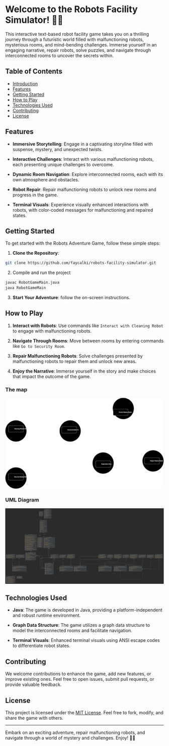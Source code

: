 # Welcome to the Robots Facility Simulator! 🤖🚀

This interactive text-based robot facility game takes you on a thrilling journey through a futuristic world filled with malfunctioning robots, mysterious rooms, and mind-bending challenges. Immerse yourself in an engaging narrative, repair robots, solve puzzles, and navigate through interconnected rooms to uncover the secrets within.

## Table of Contents

- [Introduction](#robots-facility-simulator)
- [Features](#features)
- [Getting Started](#getting-started)
- [How to Play](#how-to-play)
- [Technologies Used](#technologies-used)
- [Contributing](#contributing)
- [License](#license)

## Features

- **Immersive Storytelling**: Engage in a captivating storyline filled with suspense, mystery, and unexpected twists.

- **Interactive Challenges**: Interact with various malfunctioning robots, each presenting unique challenges to overcome.

- **Dynamic Room Navigation**: Explore interconnected rooms, each with its own atmosphere and obstacles.

- **Robot Repair**: Repair malfunctioning robots to unlock new rooms and progress in the game.

- **Terminal Visuals**: Experience visually enhanced interactions with robots, with color-coded messages for malfunctioning and repaired states.

## Getting Started

To get started with the Robots Adventure Game, follow these simple steps:

1. **Clone the Repository**:
   
```bash
git clone https://github.com/faycalki/robots-facility-simulator.git
```


2. Compile and run the project

```bash
javac RobotGameMain.java
java RobotGameMain
```

3. **Start Your Adventure**: follow the on-screen instructions.

## How to Play

1. **Interact with Robots**: Use commands like `Interact with Cleaning Robot` to engage with malfunctioning robots.
    
2. **Navigate Through Rooms**: Move between rooms by entering commands like `Go to Security Room`.
    
3. **Repair Malfunctioning Robots**: Solve challenges presented by malfunctioning robots to repair them and unlock new areas.
    
4. **Enjoy the Narrative**: Immerse yourself in the story and make choices that impact the outcome of the game.

### The map
![Map Overview](MapOverView.drawio.svg)

### UML Diagram
![UML Diagram](UML-FULL.png)

## Technologies Used

- **Java**: The game is developed in Java, providing a platform-independent and robust runtime environment.
    
- **Graph Data Structure**: The game utilizes a graph data structure to model the interconnected rooms and facilitate navigation.
    
- **Terminal Visuals**: Enhanced terminal visuals using ANSI escape codes to differentiate robot states.
    
## Contributing

We welcome contributions to enhance the game, add new features, or improve existing ones. Feel free to open issues, submit pull requests, or provide valuable feedback.

## License

This project is licensed under the [MIT License](https://en.wikipedia.org/wiki/MIT_License). Feel free to fork, modify, and share the game with others.

---

Embark on an exciting adventure, repair malfunctioning robots, and navigate through a world of mystery and challenges. Enjoy! 🤖🌟
